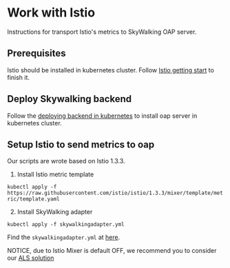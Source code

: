 # Work with Istio

Instructions for transport Istio's metrics to SkyWalking OAP server.

## Prerequisites

Istio should be installed in kubernetes cluster. Follow [Istio getting start](https://istio.io/docs/setup/getting-started/)
to finish it.

## Deploy Skywalking backend

Follow the [deploying backend in kubernetes](../backend/backend-k8s.md) to install oap server in kubernetes cluster.

## Setup Istio to send metrics to oap

Our scripts are wrote based on Istio 1.3.3.

1. Install Istio metric template

`kubectl apply -f https://raw.githubusercontent.com/istio/istio/1.3.3/mixer/template/metric/template.yaml`

2. Install SkyWalking adapter

`kubectl apply -f skywalkingadapter.yml`

Find the `skywalkingadapter.yml` at [here](yaml/skywalkingadapter.yml).

NOTICE, due to Istio Mixer is default OFF, we recommend you to consider our [ALS solution](../envoy/als_setting.md)